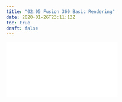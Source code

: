 ```yaml
---
title: "02.05 Fusion 360 Basic Rendering"
date: 2020-01-26T23:11:13Z
toc: true
draft: false
---
```


![Link to included file content](../../../../3d-modeling/fusion-360/fusion-360-basic-rendering.md)
